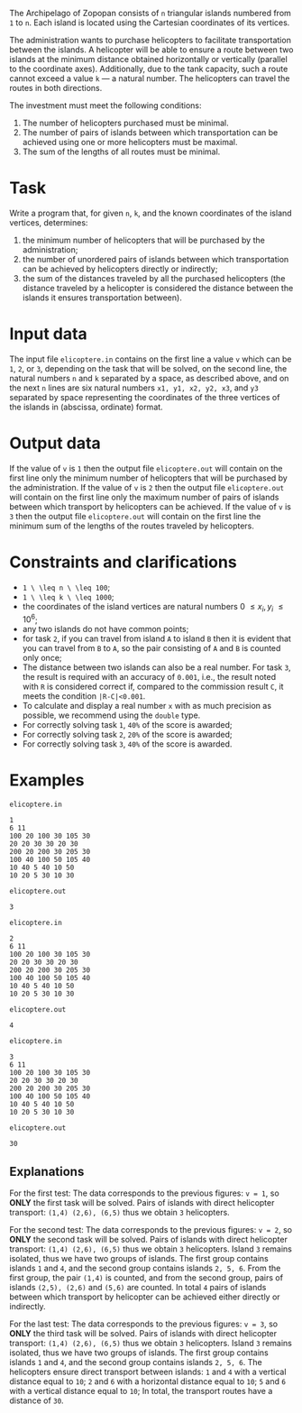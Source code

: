 
The Archipelago of Zopopan consists of `n` triangular islands numbered from `1` to `n`. Each island is located using the Cartesian coordinates of its vertices.

The administration wants to purchase helicopters to facilitate transportation between the islands. A helicopter will be able to ensure a route between two islands at the minimum distance obtained horizontally or vertically (parallel to the coordinate axes). Additionally, due to the tank capacity, such a route cannot exceed a value `k` — a natural number. The helicopters can travel the routes in both directions.

The investment must meet the following conditions:
1. The number of helicopters purchased must be minimal.
2. The number of pairs of islands between which transportation can be achieved using one or more helicopters must be maximal.
3. The sum of the lengths of all routes must be minimal.

# Task
Write a program that, for given `n`, `k`, and the known coordinates of the island vertices, determines:
1. the minimum number of helicopters that will be purchased by the administration;
2. the number of unordered pairs of islands between which transportation can be achieved by helicopters directly or indirectly;
3. the sum of the distances traveled by all the purchased helicopters (the distance traveled by a helicopter is considered the distance between the islands it ensures transportation between).

# Input data
The input file `elicoptere.in` contains on the first line a value `v` which can be `1`, `2`, or `3`, depending on the task that will be solved, on the second line, the natural numbers `n` and `k` separated by a space, as described above, and on the next `n` lines are six natural numbers `x1, y1, x2, y2, x3`, and `y3` separated by space representing the coordinates of the three vertices of the islands in (abscissa, ordinate) format.

# Output data
If the value of `v` is `1` then the output file `elicoptere.out` will contain on the first line only the minimum number of helicopters that will be purchased by the administration.
If the value of `v` is `2` then the output file `elicoptere.out` will contain on the first line only the maximum number of pairs of islands between which transport by helicopters can be achieved.
If the value of `v` is `3` then the output file `elicoptere.out` will contain on the first line the minimum sum of the lengths of the routes traveled by helicopters.

# Constraints and clarifications
* `1 \ \leq n \ \leq 100`;
* `1 \ \leq k \ \leq 1000`;
* the coordinates of the island vertices are natural numbers $0 \ \leq x_i , y_i \ \leq 10^6$;
* any two islands do not have common points;
* for task `2`, if you can travel from island `A` to island `B` then it is evident that you can travel from `B` to `A`, so the pair consisting of `A` and `B` is counted only once;
* The distance between two islands can also be a real number. For task `3`, the result is required with an accuracy of `0.001`, i.e., the result noted with `R` is considered correct if, compared to the commission result `C`, it meets the condition `|R-C|<0.001`.
* To calculate and display a real number `x` with as much precision as possible, we recommend using the `double` type.
* For correctly solving task `1`, `40%` of the score is awarded;
* For correctly solving task `2`, `20%` of the score is awarded;
* For correctly solving task `3`, `40%` of the score is awarded.

# Examples

`elicoptere.in`
```
1
6 11
100 20 100 30 105 30
20 20 30 30 20 30
200 20 200 30 205 30
100 40 100 50 105 40
10 40 5 40 10 50
10 20 5 30 10 30
```

`elicoptere.out`
```
3
```

`elicoptere.in`
```
2
6 11
100 20 100 30 105 30
20 20 30 30 20 30
200 20 200 30 205 30
100 40 100 50 105 40
10 40 5 40 10 50
10 20 5 30 10 30
```

`elicoptere.out`
```
4
```

`elicoptere.in`
```
3
6 11
100 20 100 30 105 30
20 20 30 30 20 30
200 20 200 30 205 30
100 40 100 50 105 40
10 40 5 40 10 50
10 20 5 30 10 30
```

`elicoptere.out`
```
30
```

Explanations
---

For the first test:
The data corresponds to the previous figures:
`v = 1`, so **ONLY** the first task will be solved.
Pairs of islands with direct helicopter transport: `(1,4) (2,6), (6,5)` thus we obtain `3` helicopters.

For the second test:
The data corresponds to the previous figures:
`v = 2`, so **ONLY** the second task will be solved.
Pairs of islands with direct helicopter transport: `(1,4) (2,6), (6,5)` thus we obtain `3` helicopters.
Island `3` remains isolated, thus we have two groups of islands. The first group contains islands `1` and `4`, and the second group contains islands `2, 5, 6`. From the first group, the pair `(1,4)` is counted, and from the second group, pairs of islands `(2,5), (2,6)` and `(5,6)` are counted. In total `4` pairs of islands between which transport by helicopter can be achieved either directly or indirectly.

For the last test:
The data corresponds to the previous figures:
`v = 3`, so **ONLY** the third task will be solved.
Pairs of islands with direct helicopter transport: `(1,4) (2,6), (6,5)` thus we obtain `3` helicopters.
Island `3` remains isolated, thus we have two groups of islands. The first group contains islands `1` and `4`, and the second group contains islands `2, 5, 6`.
The helicopters ensure direct transport between islands:
`1` and `4` with a vertical distance equal to `10`;
`2` and `6` with a horizontal distance equal to `10`;
`5` and `6` with a vertical distance equal to `10`;
In total, the transport routes have a distance of `30`.

